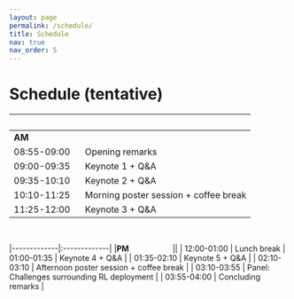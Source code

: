 ```yaml
---
layout: page
permalink: /schedule/
title: Schedule
nav: true
nav_order: 5
---
```

# Schedule (tentative)

| &nbsp;&nbsp;&nbsp;&nbsp;&nbsp;&nbsp;&nbsp;&nbsp;&nbsp;&nbsp;&nbsp;&nbsp;&nbsp; | &nbsp;&nbsp;&nbsp;|
|-------------|:-------------|
|__AM__&nbsp;&nbsp;&nbsp;&nbsp;&nbsp;&nbsp;&nbsp;&nbsp;&nbsp;&nbsp;&nbsp;&nbsp;&nbsp;&nbsp;&nbsp;&nbsp;&nbsp;&nbsp;&nbsp;&nbsp;||
| 08:55-09:00 | Opening remarks |
| 09:00-09:35 | Keynote 1 + Q&A |
| 09:35-10:10 | Keynote 2 + Q&A |
| 10:10-11:25 | Morning poster session + coffee break |
| 11:25-12:00 | Keynote 3 + Q&A |

<br>

|-------------|:-------------|
|__PM__&nbsp;&nbsp;&nbsp;&nbsp;&nbsp;&nbsp;&nbsp;&nbsp;&nbsp;&nbsp;&nbsp;&nbsp;&nbsp;&nbsp;&nbsp;&nbsp;&nbsp;&nbsp;&nbsp;&nbsp;||
| 12:00-01:00 | Lunch break
| 01:00-01:35 | Keynote 4 + Q&A |
| 01:35-02:10 | Keynote 5 + Q&A |
| 02:10-03:10 | Afternoon poster session + coffee break |
| 03:10-03:55 | Panel: Challenges surrounding RL deployment |
| 03:55-04:00 | Concluding remarks |